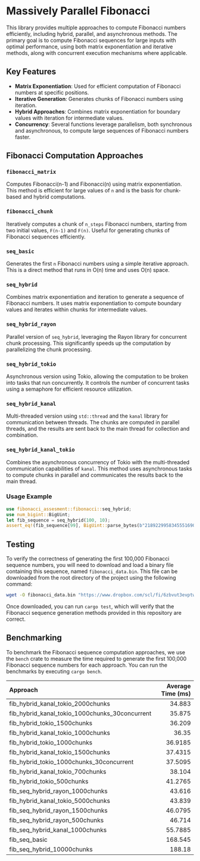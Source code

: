 # Massively Parallel Fibonacci

This library provides multiple approaches to compute Fibonacci numbers efficiently, including
hybrid, parallel, and asynchronous methods. The primary goal is to compute Fibonacci sequences
for large inputs with optimal performance, using both matrix exponentiation and iterative methods,
along with concurrent execution mechanisms where applicable.

## Key Features

- **Matrix Exponentiation**: Used for efficient computation of Fibonacci numbers at specific
  positions.
- **Iterative Generation**: Generates chunks of Fibonacci numbers using iteration.
- **Hybrid Approaches**: Combines matrix exponentiation for boundary values with iteration
  for intermediate values.
- **Concurrency**: Several functions leverage parallelism, both synchronous and asynchronous, to
  compute large sequences of Fibonacci numbers faster.

## Fibonacci Computation Approaches

### `fibonacci_matrix`
Computes Fibonacci(n-1) and Fibonacci(n) using matrix exponentiation. This method is efficient
for large values of `n` and is the basis for chunk-based and hybrid computations.

### `fibonacci_chunk`
Iteratively computes a chunk of `n_steps` Fibonacci numbers, starting from two initial values,
`F(n-1)` and `F(n)`. Useful for generating chunks of Fibonacci sequences efficiently.

### `seq_basic`
Generates the first `n` Fibonacci numbers using a simple iterative approach. This is a direct
method that runs in O(n) time and uses O(n) space.

### `seq_hybrid`
Combines matrix exponentiation and iteration to generate a sequence of Fibonacci numbers.
It uses matrix exponentiation to compute boundary values and iterates within chunks for intermediate
values.

### `seq_hybrid_rayon`
Parallel version of `seq_hybrid`, leveraging the Rayon library for concurrent chunk processing.
This significantly speeds up the computation by parallelizing the chunk processing.

### `seq_hybrid_tokio`
Asynchronous version using Tokio, allowing the computation to be broken into tasks that run concurrently.
It controls the number of concurrent tasks using a semaphore for efficient resource utilization.

### `seq_hybrid_kanal`
Multi-threaded version using `std::thread` and the `kanal` library for communication between threads.
The chunks are computed in parallel threads, and the results are sent back to the main thread for
collection and combination.

### `seq_hybrid_kanal_tokio`
Combines the asynchronous concurrency of Tokio with the multi-threaded communication capabilities of
`kanal`. This method uses asynchronous tasks to compute chunks in parallel and communicates the results
back to the main thread.

### Usage Example
```rust
use fibonacci_assesment::fibonacci::seq_hybrid;
use num_bigint::BigUint;
let fib_sequence = seq_hybrid(100, 10);
assert_eq!(fib_sequence[99], BigUint::parse_bytes(b"218922995834555169026", 10).unwrap());
```

## Testing

To verify the correctness of generating the first 100,000 Fibonacci sequence numbers, you will need
to download and load a binary file containing this sequence, named `fibonacci_data.bin`. This file
can be downloaded from the root directory of the project using the following command:

```sh
wget -O fibonacci_data.bin "https://www.dropbox.com/scl/fi/6zbvut3evptw1mlm2v12e/fibonacci_data.bin?rlkey=rurifdumjozw3x6ar4sr8nwn7&st=a0z85mgk&dl=1"
```

Once downloaded, you can run `cargo test`, which will verify that the Fibonacci sequence generation
methods provided in this repository are correct.

## Benchmarking

To benchmark the Fibonacci sequence computation approaches, we use the `bench` crate to measure the time required to generate the first 100,000 Fibonacci sequence numbers for each approach. You can run the benchmarks by executing `cargo bench`.

| Approach                                       |   Average Time (ms) |
|:-----------------------------------------------|--------------------:|
| fib_hybrid_kanal_tokio_2000chunks              |             34.883  |
| fib_hybrid_kanal_tokio_1000chunks_30concurrent |             35.875  |
| fib_hybrid_tokio_1500chunks                    |             36.209  |
| fib_hybrid_kanal_tokio_1000chunks              |             36.35   |
| fib_hybrid_tokio_1000chunks                    |             36.9185 |
| fib_hybrid_kanal_tokio_1500chunks              |             37.4315 |
| fib_hybrid_tokio_1000chunks_30concurrent       |             37.5095 |
| fib_hybrid_kanal_tokio_700chunks               |             38.104  |
| fib_hybrid_tokio_500chunks                     |             41.2765 |
| fib_seq_hybrid_rayon_1000chunks                |             43.616  |
| fib_hybrid_kanal_tokio_5000chunks              |             43.839  |
| fib_seq_hybrid_rayon_1500chunks                |             46.0795 |
| fib_seq_hybrid_rayon_500chunks                 |             46.714  |
| fib_seq_hybrid_kanal_1000chunks                |             55.7885 |
| fib_seq_basic                                  |            168.545  |
| fib_seq_hybrid_10000chunks                     |            188.18   |




